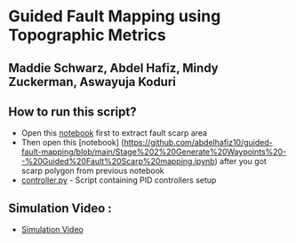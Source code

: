 # Guided Fault Mapping using Topographic Metrics
## Maddie Schwarz, Abdel Hafiz, Mindy Zuckerman, Aswayuja Koduri

## How to run this script?
- Open this [notebook](https://github.com/abdelhafiz10/guided-fault-mapping/blob/main/Stage%201%20DEM%20Pre-processing%20Script%20--%20Guided%20Fault%20Scarp%20Mapping.ipynb) first to extract fault scarp area 
- Then open this [notebook] (https://github.com/abdelhafiz10/guided-fault-mapping/blob/main/Stage%202%20Generate%20Waypoints%20--%20Guided%20Fault%20Scarp%20mapping.ipynb) after you got scarp polygon from previous notebook
- [controller.py](https://github.com/abdelhafiz10/cartpole-ros/blob/main/invpend_experiment/invpend_control/scripts/controller.py) - Script containing PID controllers setup

## Simulation Video :

- [Simulation Video](https://youtu.be/3vuvNAtDelU)

